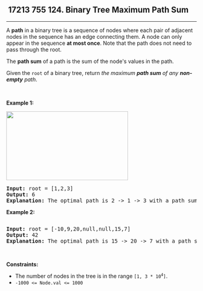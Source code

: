 <h2> 17213 755
124. Binary Tree Maximum Path Sum</h2><hr><div><p>A <strong>path</strong> in a binary tree is a sequence of nodes where each pair of adjacent nodes in the sequence has an edge connecting them. A node can only appear in the sequence <strong>at most once</strong>. Note that the path does not need to pass through the root.</p>

<p>The <strong>path sum</strong> of a path is the sum of the node's values in the path.</p>

<p>Given the <code>root</code> of a binary tree, return <em>the maximum <strong>path sum</strong> of any <strong>non-empty</strong> path</em>.</p>

<p>&nbsp;</p>
<p><strong class="example">Example 1:</strong></p>
<img alt="" src="https://assets.leetcode.com/uploads/2020/10/13/exx1.jpg" style="width: 322px; height: 182px;">
<pre><strong>Input:</strong> root = [1,2,3]
<strong>Output:</strong> 6
<strong>Explanation:</strong> The optimal path is 2 -&gt; 1 -&gt; 3 with a path sum of 2 + 1 + 3 = 6.
</pre>

<p><strong class="example">Example 2:</strong></p>
<img alt="" src="https://assets.leetcode.com/uploads/2020/10/13/exx2.jpg">
<pre><strong>Input:</strong> root = [-10,9,20,null,null,15,7]
<strong>Output:</strong> 42
<strong>Explanation:</strong> The optimal path is 15 -&gt; 20 -&gt; 7 with a path sum of 15 + 20 + 7 = 42.
</pre>

<p>&nbsp;</p>
<p><strong>Constraints:</strong></p>

<ul>
	<li>The number of nodes in the tree is in the range <code>[1, 3 * 10<sup>4</sup>]</code>.</li>
	<li><code>-1000 &lt;= Node.val &lt;= 1000</code></li>
</ul>
</div>